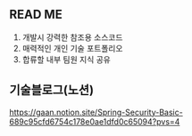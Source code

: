 ## READ ME 

1. 개발시 강력한 참조용 소스코드
2. 매력적인 개인 기술 포트폴리오
3. 합류할 내부 팀원 지식 공유

## 기술블로그(노션)

https://gaan.notion.site/Spring-Security-Basic-689c95cfd6754c178e0ae1dfd0c65094?pvs=4
